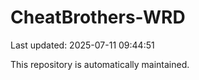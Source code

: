 # CheatBrothers-WRD

Last updated: 2025-07-11 09:44:51

This repository is automatically maintained.
